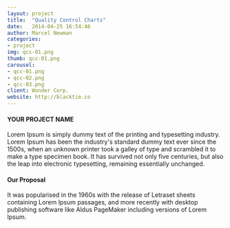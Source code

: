 ```yaml
---
layout: project
title:  "Quality Control Charts"
date:   2014-04-25 16:54:46
author: Marcel Newman
categories:
- project
img: qcc-01.png
thumb: qcc-01.png
carousel:
- qcc-01.png
- qcc-02.png
- qcc-03.png
client: Wonder Corp.
website: http://blacktie.co
---
```

#### YOUR PROJECT NAME
Lorem Ipsum is simply dummy text of the printing and typesetting industry. Lorem Ipsum has been the industry's standard dummy text ever since the 1500s, when an unknown printer took a galley of type and scrambled it to make a type specimen book. It has survived not only five centuries, but also the leap into electronic typesetting, remaining essentially unchanged.

#### Our Proposal
It was popularised in the 1960s with the release of Letraset sheets containing Lorem Ipsum passages, and more recently with desktop publishing software like Aldus PageMaker including versions of Lorem Ipsum.